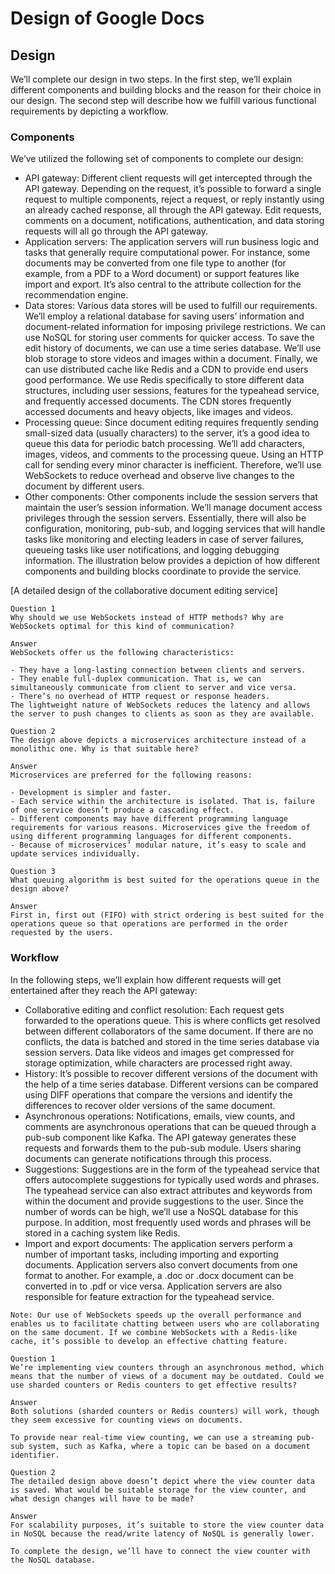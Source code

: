 # Design of Google Docs
## Design
We’ll complete our design in two steps. In the first step, we’ll explain different components and building blocks and the reason for their choice in our design. The second step will describe how we fulfill various functional requirements by depicting a workflow.

### Components
We’ve utilized the following set of components to complete our design:

- API gateway: Different client requests will get intercepted through the API gateway. Depending on the request, it’s possible to forward a single request to multiple components, reject a request, or reply instantly using an already cached response, all through the API gateway. Edit requests, comments on a document, notifications, authentication, and data storing requests will all go through the API gateway.
- Application servers: The application servers will run business logic and tasks that generally require computational power. For instance, some documents may be converted from one file type to another (for example, from a PDF to a Word document) or support features like import and export. It’s also central to the attribute collection for the recommendation engine.
- Data stores: Various data stores will be used to fulfill our requirements. We’ll employ a relational database for saving users’ information and document-related information for imposing privilege restrictions. We can use NoSQL for storing user comments for quicker access. To save the edit history of documents, we can use a time series database. We’ll use blob storage to store videos and images within a document. Finally, we can use distributed cache like Redis and a CDN to provide end users good performance. We use Redis specifically to store different data structures, including user sessions, features for the typeahead service, and frequently accessed documents. The CDN stores frequently accessed documents and heavy objects, like images and videos.
- Processing queue: Since document editing requires frequently sending small-sized data (usually characters) to the server, it’s a good idea to queue this data for periodic batch processing. We’ll add characters, images, videos, and comments to the processing queue. Using an HTTP call for sending every minor character is inefficient. Therefore, we’ll use WebSockets to reduce overhead and observe live changes to the document by different users.
- Other components: Other components include the session servers that maintain the user’s session information. We’ll manage document access privileges through the session servers. Essentially, there will also be configuration, monitoring, pub-sub, and logging services that will handle tasks like monitoring and electing leaders in case of server failures, queueing tasks like user notifications, and logging debugging information.
The illustration below provides a depiction of how different components and building blocks coordinate to provide the service.

[A detailed design of the collaborative document editing service]

```
Question 1
Why should we use WebSockets instead of HTTP methods? Why are WebSockets optimal for this kind of communication?

Answer
WebSockets offer us the following characteristics:

- They have a long-lasting connection between clients and servers.
- They enable full-duplex communication. That is, we can simultaneously communicate from client to server and vice versa.
- There’s no overhead of HTTP request or response headers.
The lightweight nature of WebSockets reduces the latency and allows the server to push changes to clients as soon as they are available.
```

```
Question 2
The design above depicts a microservices architecture instead of a monolithic one. Why is that suitable here?

Answer
Microservices are preferred for the following reasons:

- Development is simpler and faster.
- Each service within the architecture is isolated. That is, failure of one service doesn’t produce a cascading effect.
- Different components may have different programming language requirements for various reasons. Microservices give the freedom of using different programming languages for different components.
- Because of microservices’ modular nature, it’s easy to scale and update services individually.
```

```
Question 3
What queuing algorithm is best suited for the operations queue in the design above?

Answer
First in, first out (FIFO) with strict ordering is best suited for the operations queue so that operations are performed in the order requested by the users.
```

### Workflow
In the following steps, we’ll explain how different requests will get entertained after they reach the API gateway:

- Collaborative editing and conflict resolution: Each request gets forwarded to the operations queue. This is where conflicts get resolved between different collaborators of the same document. If there are no conflicts, the data is batched and stored in the time series database via session servers. Data like videos and images get compressed for storage optimization, while characters are processed right away.
- History: It’s possible to recover different versions of the document with the help of a time series database. Different versions can be compared using DIFF operations that compare the versions and identify the differences to recover older versions of the same document.
- Asynchronous operations: Notifications, emails, view counts, and comments are asynchronous operations that can be queued through a pub-sub component like Kafka. The API gateway generates these requests and forwards them to the pub-sub module. Users sharing documents can generate notifications through this process.
- Suggestions: Suggestions are in the form of the typeahead service that offers autocomplete suggestions for typically used words and phrases. The typeahead service can also extract attributes and keywords from within the document and provide suggestions to the user. Since the number of words can be high, we’ll use a NoSQL database for this purpose. In addition, most frequently used words and phrases will be stored in a caching system like Redis.
- Import and export documents: The application servers perform a number of important tasks, including importing and exporting documents. Application servers also convert documents from one format to another. For example, a .doc or .docx document can be converted in to .pdf or vice versa. Application servers are also responsible for feature extraction for the typeahead service.

```
Note: Our use of WebSockets speeds up the overall performance and enables us to facilitate chatting between users who are collaborating on the same document. If we combine WebSockets with a Redis-like cache, it’s possible to develop an effective chatting feature.
```

```
Question 1
We’re implementing view counters through an asynchronous method, which means that the number of views of a document may be outdated. Could we use sharded counters or Redis counters to get effective results?

Answer
Both solutions (sharded counters or Redis counters) will work, though they seem excessive for counting views on documents.

To provide near real-time view counting, we can use a streaming pub-sub system, such as Kafka, where a topic can be based on a document identifier.
```

```
Question 2
The detailed design above doesn’t depict where the view counter data is saved. What would be suitable storage for the view counter, and what design changes will have to be made?

Answer
For scalability purposes, it’s suitable to store the view counter data in NoSQL because the read/write latency of NoSQL is generally lower.

To complete the design, we’ll have to connect the view counter with the NoSQL database.
```
